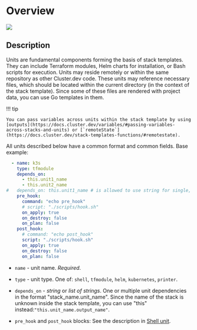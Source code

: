 # Overview

<a href="https://docs.cluster.dev/images/cdev-unit-example.png" target="_blank"><img src="https://docs.cluster.dev/images/cdev-unit-example.png" /></a>

## Description

Units are fundamental components forming the basis of stack templates. They can include Terraform modules, Helm charts for installation, or Bash scripts for execution. Units may reside remotely or within the same repository as other Cluster.dev code. These units may reference necessary files, which should be located within the current directory (in the context of the stack template). Since some of these files are rendered with project data, you can use Go templates in them.  

!!! tip

    You can pass variables across units within the stack template by using [outputs](https://docs.cluster.dev/variables/#passing-variables-across-stacks-and-units) or [`remoteState`](https://docs.cluster.dev/stack-templates-functions/#remotestate).

All units described below have a common format and common fields. Base example:

```yaml
  - name: k3s
    type: tfmodule
    depends_on:
      - this.unit1_name
      - this.unit2_name
#   depends_on: this.unit1_name # is allowed to use string for single, or list for multiple dependencies
    pre_hook:
      command: "echo pre_hook"
      # script: "./scripts/hook.sh"
      on_apply: true
      on_destroy: false
      on_plan: false
    post_hook:
      # command: "echo post_hook"
      script: "./scripts/hook.sh"
      on_apply: true
      on_destroy: false
      on_plan: false
```

* `name` - unit name. *Required*.

* `type` - unit type. One of: `shell`, `tfmodule`, `helm`, `kubernetes`, `printer`.

* `depends_on` - *string* or *list of strings*. One or multiple unit dependencies in the format "stack_name.unit_name". Since the name of the stack is unknown inside the stack template, you can use "this" instead:`"this.unit_name.output_name"`.

* `pre_hook` and `post_hook` blocks: See the description in [Shell unit](https://docs.cluster.dev/units-shell/#options). 
